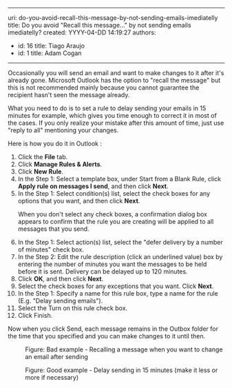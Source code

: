 

---
uri: do-you-avoid-recall-this-message-by-not-sending-emails-imediatelly
title: Do you avoid "Recall this message..." by not sending emails imediatelly?
created: YYYY-04-DD 14:19:27
authors:
  - id: 16
    title: Tiago Araujo
  - id: 1
    title: Adam Cogan
---




<span class='intro'> <p>​Occasionally you will send an email and want to make changes to it after it's already gone. Microsoft Outlook has the option to &quot;recall the message&quot; but this is not recommended mainly because you cannot guarantee the recipient hasn't seen the message already.<br></p><p>What you need to do is to set a rule to delay sending your emails in 15 minutes for example, which gives you time enough to correct it in most of the cases. If you only realize your mistake after this amount of time, just use &quot;reply to all&quot; mentioning your changes.</p> </span>

<p>Here is how you do it in Outlook &#58;</p><ol><li>Click the <strong>File</strong> tab.</li><li>Click <strong>Manage Rules &amp; Alerts</strong>.</li><li>Click <strong>New Rule</strong>.</li><li>In the Step 1&#58; Select a template box, under Start from a Blank Rule, click <strong>Apply rule on messages I send</strong>, and then click <strong>Next</strong>.</li><li>In the Step 1&#58; Select condition(s) list, select the check boxes for any options that you want, and then click <strong>Next</strong>.</li><p>When you don't select any check boxes, a confirmation dialog box appears to confirm that the rule you are creating will be applied to all messages that you send.</p><li>In the Step 1&#58; Select action(s) list, select the &quot;defer delivery by a number of minutes&quot; check box.</li><li>In the Step 2&#58; Edit the rule description (click an underlined value) box by entering the number of minutes you want the messages to be held before it is sent. Delivery can be delayed up to 120 minutes.</li><li>Click <strong>OK</strong>, and then click <strong>Next</strong>.</li><li>Select the check boxes for any exceptions that you want. Click <strong>Next</strong>.</li><li>In the Step 1&#58; Specify a name for this rule box, type a name for the rule (E.g. &quot;Delay sending emails&quot;).</li><li>Select the Turn on this rule check box.</li><li>Click Finish.</li></ol><p>Now when you click Send, each message remains in the Outbox folder for the time that you specified and you can make changes to it until then.</p><dl class="badImage"><dt><img src="/PublishingImages/recall-message.jpg" alt="" /></dt><dd>Figure&#58; Bad example - Recalling a message when you want to change an email after sending</dd></dl><dl class="goodImage"><dt><img src="/PublishingImages/create-rule-to-delay-sending.jpg" alt="" /></dt><dd>Figure&#58; Good example - Delay sending in 15 minutes (make it less or more if necessary) </dd></dl>



